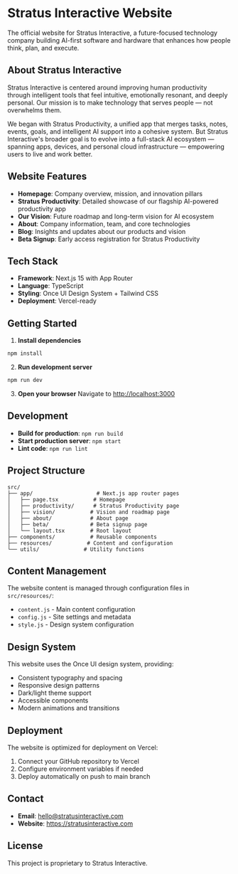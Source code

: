 # Stratus Interactive Website

The official website for Stratus Interactive, a future-focused technology company building AI-first software and hardware that enhances how people think, plan, and execute.

## About Stratus Interactive

Stratus Interactive is centered around improving human productivity through intelligent tools that feel intuitive, emotionally resonant, and deeply personal. Our mission is to make technology that serves people — not overwhelms them.

We began with Stratus Productivity, a unified app that merges tasks, notes, events, goals, and intelligent AI support into a cohesive system. But Stratus Interactive's broader goal is to evolve into a full-stack AI ecosystem — spanning apps, devices, and personal cloud infrastructure — empowering users to live and work better.

## Website Features

- **Homepage**: Company overview, mission, and innovation pillars
- **Stratus Productivity**: Detailed showcase of our flagship AI-powered productivity app
- **Our Vision**: Future roadmap and long-term vision for AI ecosystem
- **About**: Company information, team, and core technologies
- **Blog**: Insights and updates about our products and vision
- **Beta Signup**: Early access registration for Stratus Productivity

## Tech Stack

- **Framework**: Next.js 15 with App Router
- **Language**: TypeScript
- **Styling**: Once UI Design System + Tailwind CSS
- **Deployment**: Vercel-ready

## Getting Started

1. **Install dependencies**
```bash
npm install
```

2. **Run development server**
```bash
npm run dev
```

3. **Open your browser**
Navigate to [http://localhost:3000](http://localhost:3000)

## Development

- **Build for production**: `npm run build`
- **Start production server**: `npm start`
- **Lint code**: `npm run lint`

## Project Structure

```
src/
├── app/                    # Next.js app router pages
│   ├── page.tsx           # Homepage
│   ├── productivity/      # Stratus Productivity page
│   ├── vision/           # Vision and roadmap page
│   ├── about/            # About page
│   ├── beta/             # Beta signup page
│   └── layout.tsx        # Root layout
├── components/           # Reusable components
├── resources/           # Content and configuration
└── utils/              # Utility functions
```

## Content Management

The website content is managed through configuration files in `src/resources/`:

- `content.js` - Main content configuration
- `config.js` - Site settings and metadata
- `style.js` - Design system configuration

## Design System

This website uses the Once UI design system, providing:

- Consistent typography and spacing
- Responsive design patterns
- Dark/light theme support
- Accessible components
- Modern animations and transitions

## Deployment

The website is optimized for deployment on Vercel:

1. Connect your GitHub repository to Vercel
2. Configure environment variables if needed
3. Deploy automatically on push to main branch

## Contact

- **Email**: hello@stratusinteractive.com
- **Website**: https://stratusinteractive.com

## License

This project is proprietary to Stratus Interactive.